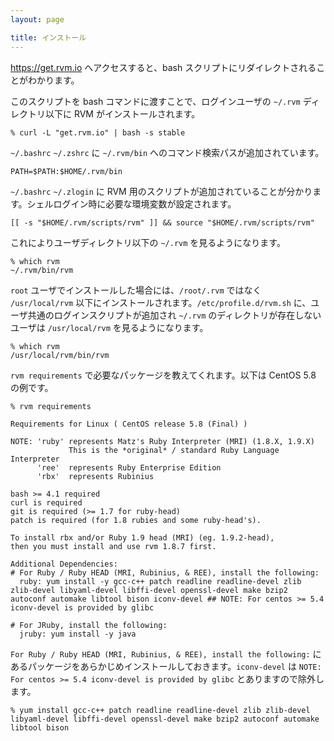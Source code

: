 ```yaml
---
layout: page

title: インストール
---
```


<https://get.rvm.io> へアクセスすると、bash スクリプトにリダイレクトされることがわかります。

このスクリプトを bash コマンドに渡すことで、ログインユーザの `~/.rvm` ディレクトリ以下に RVM がインストールされます。

    % curl -L "get.rvm.io" | bash -s stable

`~/.bashrc` `~/.zshrc` に `~/.rvm/bin` へのコマンド検索パスが追加されています。

    PATH=$PATH:$HOME/.rvm/bin

`~/.bashrc` `~/.zlogin` に RVM 用のスクリプトが追加されていることが分かります。シェルログイン時に必要な環境変数が設定されます。

    [[ -s "$HOME/.rvm/scripts/rvm" ]] && source "$HOME/.rvm/scripts/rvm"

これによりユーザディレクトリ以下の `~/.rvm` を見るようになります。

    % which rvm
    ~/.rvm/bin/rvm

`root` ユーザでインストールした場合には、`/root/.rvm` ではなく `/usr/local/rvm` 以下にインストールされます。`/etc/profile.d/rvm.sh` に、ユーザ共通のログインスクリプトが追加され `~/.rvm` のディレクトリが存在しないユーザは `/usr/local/rvm` を見るようになります。

    % which rvm
    /usr/local/rvm/bin/rvm

`rvm requirements` で必要なパッケージを教えてくれます。以下は CentOS 5.8 の例です。

    % rvm requirements

    Requirements for Linux ( CentOS release 5.8 (Final) )

    NOTE: 'ruby' represents Matz's Ruby Interpreter (MRI) (1.8.X, 1.9.X)
                 This is the *original* / standard Ruby Language Interpreter
          'ree'  represents Ruby Enterprise Edition
          'rbx'  represents Rubinius

    bash >= 4.1 required
    curl is required
    git is required (>= 1.7 for ruby-head)
    patch is required (for 1.8 rubies and some ruby-head's).

    To install rbx and/or Ruby 1.9 head (MRI) (eg. 1.9.2-head),
    then you must install and use rvm 1.8.7 first.

    Additional Dependencies:
    # For Ruby / Ruby HEAD (MRI, Rubinius, & REE), install the following:
      ruby: yum install -y gcc-c++ patch readline readline-devel zlib zlib-devel libyaml-devel libffi-devel openssl-devel make bzip2 autoconf automake libtool bison iconv-devel ## NOTE: For centos >= 5.4 iconv-devel is provided by glibc

    # For JRuby, install the following:
      jruby: yum install -y java

`For Ruby / Ruby HEAD (MRI, Rubinius, & REE), install the following:` にあるパッケージをあらかじめインストールしておきます。`iconv-devel` は `NOTE: For centos >= 5.4 iconv-devel is provided by glibc` とありますので除外します。

    % yum install gcc-c++ patch readline readline-devel zlib zlib-devel libyaml-devel libffi-devel openssl-devel make bzip2 autoconf automake libtool bison

